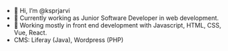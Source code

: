 - 👋 Hi, I’m @ksprjarvi
- 👀 Currently working as Junior Software Developer in web development.
- 🌱 Working mostly in front end development with Javascript, HTML, CSS, Vue, React.
- CMS: Liferay (Java), Wordpress (PHP)


